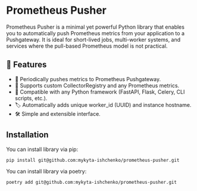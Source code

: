 # Prometheus Pusher

Prometheus Pusher is a minimal yet powerful Python library that enables you to automatically push Prometheus metrics from your application to a Pushgateway. It is ideal for short-lived jobs, multi-worker systems, and services where the pull-based Prometheus model is not practical.

## 🚀 Features

- 🔄 Periodically pushes metrics to Prometheus Pushgateway.
- 🧠 Supports custom CollectorRegistry and any Prometheus metrics.
- 🧩 Compatible with any Python framework (FastAPI, Flask, Celery, CLI scripts, etc.).
- 🏷 Automatically adds unique worker_id (UUID) and instance hostname.
- 🛠 Simple and extensible interface.

## Installation

You can install library via pip:

```bash
pip install git@github.com:mykyta-ishchenko/prometheus-pusher.git
```

You can install library via poetry:

```bash
poetry add git@github.com:mykyta-ishchenko/prometheus-pusher.git
```
